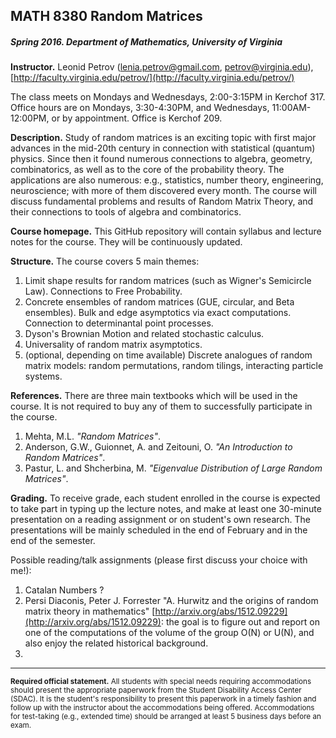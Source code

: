 ## MATH 8380 Random Matrices
##### Spring 2016. Department of Mathematics, University of Virginia

**Instructor.** Leonid Petrov (lenia.petrov@gmail.com, petrov@virginia.edu), [http://faculty.virginia.edu/petrov/](http://faculty.virginia.edu/petrov/)

The class meets on Mondays and Wednesdays, 2:00-3:15PM in Kerchof 317. Office hours are on Mondays, 3:30-4:30PM, and Wednesdays, 11:00AM-12:00PM, or by appointment. Office is Kerchof 209.

**Description.** Study of random matrices is an exciting topic with first major advances in the mid-20th century in connection with statistical (quantum) physics. Since then it found numerous connections to algebra, geometry, combinatorics, as well as to the core of the probability theory. The applications are also numerous: e.g., statistics, number theory, engineering, neuroscience; with more of them discovered every month. The course will discuss fundamental problems and results of Random Matrix Theory, and their connections to tools of algebra and combinatorics.

**Course homepage.** This GitHub repository will contain syllabus and lecture notes for the course. They will be continuously updated.

**Structure.** The course covers 5 main themes:

1. Limit shape results for random matrices (such as Wigner's Semicircle Law). Connections to Free Probability.
2. Concrete ensembles of random matrices (GUE, circular, and Beta ensembles). Bulk and edge asymptotics via exact computations. Connection to determinantal point processes.
3. Dyson's Brownian Motion and related stochastic calculus.
4. Universality of random matrix asymptotics.
5. (optional, depending on time available) Discrete analogues of random matrix models: random permutations, random tilings, interacting particle systems.

**References.** There are three main textbooks which will be used in the course. It is not required to buy any of them to successfully participate in the course.

1. Mehta, M.L. *"Random Matrices"*.
2. Anderson, G.W., Guionnet, A. and Zeitouni, O. *"An Introduction to Random Matrices"*.
3. Pastur, L. and Shcherbina, M. *"Eigenvalue Distribution of Large Random Matrices"*.

**Grading.** To receive grade, each student enrolled in the course is expected to take part in typing up the lecture notes, and make at least one 30-minute presentation on a reading assignment or on student's own research. The presentations will be mainly scheduled in the end of February and in the end of the semester. 

Possible reading/talk assignments (please first discuss your choice with me!):

1. Catalan Numbers ?
2. Persi Diaconis, Peter J. Forrester "A. Hurwitz and the origins of random matrix theory in mathematics" [http://arxiv.org/abs/1512.09229](http://arxiv.org/abs/1512.09229): the goal is to figure out and report on one of the computations of the volume of the group O(N) or U(N), and also enjoy the related historical background.
3. 

-----

<sub>**Required official statement.** All students with special needs requiring accommodations should present the appropriate paperwork from the Student Disability Access Center (SDAC). It is the student's responsibility to present this paperwork in a timely fashion and follow up with the instructor about the accommodations being offered. Accommodations for test-taking (e.g., extended time) should be arranged at least 5 business days before an exam.</sub>
